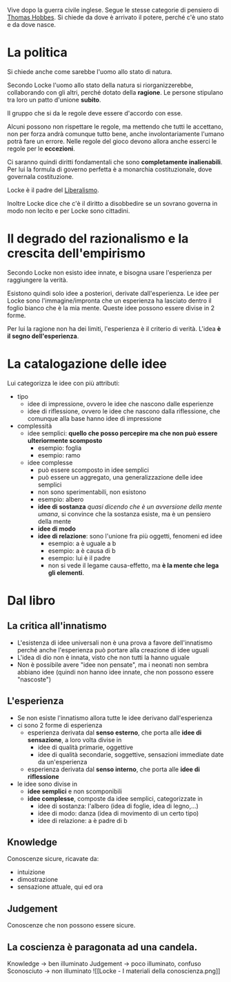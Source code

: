 Vive dopo la guerra civile inglese.
Segue le stesse categorie di pensiero di [Thomas Hobbes](Thomas%20Hobbes.md).
Si chiede da dove è arrivato il potere, perché c'è uno stato e da dove nasce.
# La politica
Si chiede anche come sarebbe l'uomo allo stato di natura.

Secondo Locke l'uomo allo stato della natura si riorganizzerebbe, collaborando con gli altri, perché dotato della **ragione**. Le persone stipulano tra loro un patto d'unione **subito**.

Il gruppo che si da le regole deve essere d'accordo con esse.

Alcuni possono non rispettare le regole, ma mettendo che tutti le accettano, non per forza andrà comunque tutto bene, anche involontariamente l'umano potrà fare un errore. Nelle regole del gioco devono allora anche esserci le regole per le **eccezioni**.

Ci saranno quindi diritti fondamentali che sono **completamente inalienabili**. Per lui la formula di governo perfetta è a monarchia costituzionale, dove governala costituzione.

Locke è il padre del [Liberalismo](../Liberalismo.md).

Inoltre Locke dice che c'è il diritto a disobbedire se un sovrano governa in modo non lecito e per Locke sono cittadini.
# Il degrado del razionalismo e la crescita dell'empirismo
Secondo Locke non esisto idee innate, e bisogna usare l'esperienza per raggiungere la verità.

Esistono quindi solo idee a posteriori, derivate dall'esperienza. Le idee per Locke sono l'immagine/impronta che un esperienza ha lasciato dentro il foglio bianco che è la mia mente.
Queste idee possono essere divise in 2 forme.

Per lui la ragione non ha dei limiti, l'esperienza è il criterio di verità. L'idea **è il segno dell'esperienza**.
# La catalogazione delle idee
Lui categorizza le idee con più attributi:
- tipo
	- idee di impressione, ovvero le idee che nascono dalle esperienze
	- idee di riflessione, ovvero le idee che nascono dalla riflessione, che comunque alla base hanno idee di impressione
- complessità
	- idee semplici: **quello che posso percepire ma che non può essere ulteriormente scomposto**
		- esempio: foglia
		- esempio: ramo
	- idee complesse
		- può essere scomposto in idee semplici
		- può essere un aggregato, una generalizzazione delle idee semplici
		- non sono sperimentabili, non esistono
		- esempio: albero
		- **idee di sostanza** *quasi dicendo che è un avversione della mente umana*, si convince che la sostanza esiste, ma è un pensiero della mente
		- **idee di modo**
		- **idee di relazione**: sono l'unione fra più oggetti, fenomeni ed idee
			- esempio: a è uguale a b
			- esempio: a è causa di b
			- esempio: lui è il padre
			- non si vede il legame causa-effetto, ma **è la mente che lega gli elementi**.
# Dal libro
## La critica all'innatismo
- L'esistenza di idee universali non è una prova a favore dell'innatismo perché anche l'esperienza può portare alla creazione di idee uguali
- L'idea di dio non è innata, visto che non tutti la hanno uguale
- Non è possibile avere "idee non pensate", ma i neonati non sembra abbiano idee (quindi non hanno idee innate, che non possono essere "nascoste")
## L'esperienza
- Se non esiste l'innatismo allora tutte le idee derivano dall'esperienza
- ci sono 2 forme di esperienza
	- esperienza derivata dal **senso esterno**, che porta alle **idee di sensazione**, a loro volta divise in
		- idee di qualità primarie, oggettive
		- idee di qualità secondarie, soggettive, sensazioni immediate date da un'esperienza
	- esperienza derivata dal **senso interno**, che porta alle **idee di riflessione**
- le idee sono divise in
	- **idee semplici** e non scomponibili
	- **idee complesse**, composte da idee semplici, categorizzate in
		- idee di sostanza: l'albero (idea di foglie, idea di legno,...)
		- idee di modo: danza (idea di movimento di un certo tipo)
		- idee di relazione: a è padre di b
## Knowledge
Conoscenze sicure, ricavate da:
- intuizione
- dimostrazione
- sensazione attuale, qui ed ora
## Judgement
Conoscenze che non possono essere sicure.
## La coscienza è paragonata ad una candela.
Knowledge -> ben illuminato
Judgement -> poco illuminato, confuso
Sconosciuto -> non illuminato
![[Locke - I materiali della conoscienza.png]]
